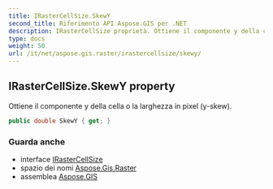 ```yaml
---
title: IRasterCellSize.SkewY
second_title: Riferimento API Aspose.GIS per .NET
description: IRasterCellSize proprietà. Ottiene il componente y della cella o la larghezza in pixel yskew.
type: docs
weight: 50
url: /it/net/aspose.gis.raster/irastercellsize/skewy/
---
```

## IRasterCellSize.SkewY property

Ottiene il componente y della cella o la larghezza in pixel (y-skew).

```csharp
public double SkewY { get; }
```

### Guarda anche

* interface [IRasterCellSize](../)
* spazio dei nomi [Aspose.Gis.Raster](../../irastercellsize/)
* assemblea [Aspose.GIS](../../../)


